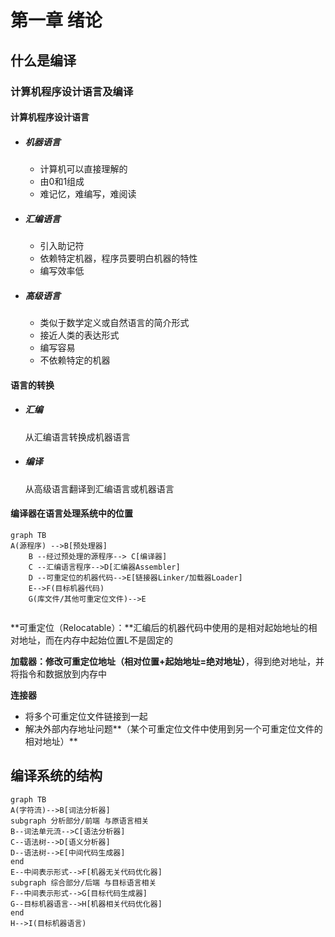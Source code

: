 # 第一章 绪论

## 什么是编译

### 计算机程序设计语言及编译

#### 计算机程序设计语言

* ##### 机器语言

  * 计算机可以直接理解的
  * 由0和1组成
  * 难记忆，难编写，难阅读

* ##### 汇编语言

  * 引入助记符
  * 依赖特定机器，程序员要明白机器的特性
  * 编写效率低

* ##### 高级语言

  * 类似于数学定义或自然语言的简介形式
  * 接近人类的表达形式
  * 编写容易
  * 不依赖特定的机器

#### 语言的转换

* ##### 汇编

  从汇编语言转换成机器语言

* ##### 编译

  从高级语言翻译到汇编语言或机器语言

#### 编译器在语言处理系统中的位置
```mermaid
graph TB
A(源程序) -->B[预处理器]
    B --经过预处理的源程序--> C[编译器]
    C --汇编语言程序-->D[汇编器Assembler]
    D --可重定位的机器代码-->E[链接器Linker/加载器Loader]
    E-->F(目标机器代码)
    G(库文件/其他可重定位文件)-->E
    
```
**可重定位（Relocatable）：**汇编后的机器代码中使用的是相对起始地址的相对地址，而在内存中起始位置L不是固定的

**加载器：**修改可重定位地址**（相对位置+起始地址=绝对地址）**，得到绝对地址，并将指令和数据放到内存中

**连接器**

* 将多个可重定位文件链接到一起
* 解决外部内存地址问题**（某个可重定位文件中使用到另一个可重定位文件的相对地址）**

## 编译系统的结构
```mermaid
graph TB
A(字符流)-->B[词法分析器]
subgraph 分析部分/前端 与原语言相关
B--词法单元流-->C[语法分析器]
C--语法树-->D[语义分析器]
D--语法树-->E[中间代码生成器]
end
E--中间表示形式-->F[机器无关代码优化器]
subgraph 综合部分/后端 与目标语言相关
F--中间表示形式-->G[目标代码生成器]
G--目标机器语言-->H[机器相关代码优化器]
end
H-->I(目标机器语言)
```


